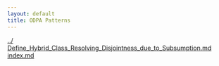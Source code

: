 ```yaml
---
layout: default
title: ODPA Patterns
---
```

  
[../](../)  
[Define_Hybrid_Class_Resolving_Disjointness_due_to_Subsumption.md](./Define_Hybrid_Class_Resolving_Disjointness_due_to_Subsumption.md)  
[index.md](./index.md)  
